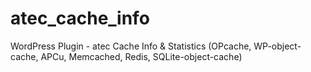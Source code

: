 # atec_cache_info
WordPress Plugin - atec Cache Info &amp; Statistics (OPcache, WP-object-cache, APCu, Memcached, Redis, SQLite-object-cache)
